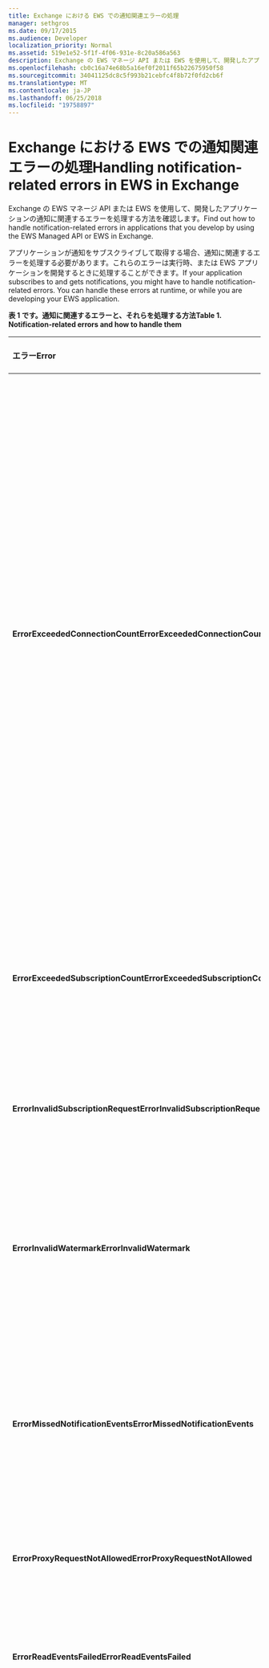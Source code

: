 ```yaml
---
title: Exchange における EWS での通知関連エラーの処理
manager: sethgros
ms.date: 09/17/2015
ms.audience: Developer
localization_priority: Normal
ms.assetid: 519e1e52-5f1f-4f06-931e-8c20a586a563
description: Exchange の EWS マネージ API または EWS を使用して、開発したアプリケーションの通知に関連するエラーを処理する方法を確認します。
ms.openlocfilehash: cb0c16a74e68b5a16ef0f2011f65b22675950f58
ms.sourcegitcommit: 34041125dc8c5f993b21cebfc4f8b72f0fd2cb6f
ms.translationtype: MT
ms.contentlocale: ja-JP
ms.lasthandoff: 06/25/2018
ms.locfileid: "19758897"
---
```

# <a name="handling-notification-related-errors-in-ews-in-exchange"></a><span data-ttu-id="a7224-103">Exchange における EWS での通知関連エラーの処理</span><span class="sxs-lookup"><span data-stu-id="a7224-103">Handling notification-related errors in EWS in Exchange</span></span>

<span data-ttu-id="a7224-104">Exchange の EWS マネージ API または EWS を使用して、開発したアプリケーションの通知に関連するエラーを処理する方法を確認します。</span><span class="sxs-lookup"><span data-stu-id="a7224-104">Find out how to handle notification-related errors in applications that you develop by using the EWS Managed API or EWS in Exchange.</span></span>
  
<span data-ttu-id="a7224-p101">アプリケーションが通知をサブスクライブして取得する場合、通知に関連するエラーを処理する必要があります。これらのエラーは実行時、または EWS アプリケーションを開発するときに処理することができます。</span><span class="sxs-lookup"><span data-stu-id="a7224-p101">If your application subscribes to and gets notifications, you might have to handle notification-related errors. You can handle these errors at runtime, or while you are developing your EWS application.</span></span>
  
<span data-ttu-id="a7224-107">**表 1 です。通知に関連するエラーと、それらを処理する方法**</span><span class="sxs-lookup"><span data-stu-id="a7224-107">**Table 1. Notification-related errors and how to handle them**</span></span>

|<span data-ttu-id="a7224-108">エラー</span><span class="sxs-lookup"><span data-stu-id="a7224-108">Error</span></span>|<span data-ttu-id="a7224-109">発生するタイミング</span><span class="sxs-lookup"><span data-stu-id="a7224-109">Occurs when you try to…</span></span>|<span data-ttu-id="a7224-110">処理方法</span><span class="sxs-lookup"><span data-stu-id="a7224-110">Handle it by…</span></span>|
|:-----|:-----|:-----|
|<span data-ttu-id="a7224-111">**ErrorExceededConnectionCount**</span><span class="sxs-lookup"><span data-stu-id="a7224-111">**ErrorExceededConnectionCount**</span></span> |<span data-ttu-id="a7224-112">アカウントがストリーミング接続の接続制限に達したときに、接続を開いてイベントを取得する場合。</span><span class="sxs-lookup"><span data-stu-id="a7224-112">Open a connection to get events when the account reached its connection limit of open streaming connections.</span></span> | <ul><li><span data-ttu-id="a7224-113">接続を[開く](how-to-maintain-affinity-between-group-of-subscriptions-and-mailbox-server.md#bk_throttling)には、[偽装](http://technet.microsoft.com/en-us/library/dd776119%28v=exchg.150%29.aspx)を使用します。</span><span class="sxs-lookup"><span data-stu-id="a7224-113">Using [impersonation](http://technet.microsoft.com/en-us/library/dd776119%28v=exchg.150%29.aspx) to [open connections](how-to-maintain-affinity-between-group-of-subscriptions-and-mailbox-server.md#bk_throttling).</span></span></li><li><span data-ttu-id="a7224-114">接続数を使用して、イベントを取得します。</span><span class="sxs-lookup"><span data-stu-id="a7224-114">Using fewer connections to get events.</span></span> <span data-ttu-id="a7224-115">[アフィニティを使用して](how-to-maintain-affinity-between-group-of-subscriptions-and-mailbox-server.md)、[最大 200 のサブスクリプション Id が同じグループ内で配置すること](how-to-maintain-affinity-between-group-of-subscriptions-and-mailbox-server.md#bk_howdoimaintain)によって、各接続でのサブスクリプションの数を最大化します。</span><span class="sxs-lookup"><span data-stu-id="a7224-115">Maximize the number of subscriptions in each connection by [using affinity](how-to-maintain-affinity-between-group-of-subscriptions-and-mailbox-server.md) and [placing a maximum of 200 subscription IDs in the same group](how-to-maintain-affinity-between-group-of-subscriptions-and-mailbox-server.md#bk_howdoimaintain).</span></span> <span data-ttu-id="a7224-116">必要な接続の数を減らし、グループ全体のイベントを取得するのには、同じ接続を使用できます。</span><span class="sxs-lookup"><span data-stu-id="a7224-116">You can then use the same connection to retrieve events for the entire group, reducing the number of connections required.</span></span></li><li>  <span data-ttu-id="a7224-p103">オンプレミスの Exchange の web.config ファイルで HangingConnectionLimit の値を変更し、3 つの開いている接続の既定値をオーバーライドする。Exchange Online には、10 の既定の HangingConnectionLimit があり、これを構成することはできません。</span><span class="sxs-lookup"><span data-stu-id="a7224-p103">Changing the value of the HangingConnectionLimit in the web.config file for Exchange on-premises to override the default value of three open connections. Exchange Online has a default HangingConnectionLimit of 10, which is not configurable.</span></span></li></ul> |
|<span data-ttu-id="a7224-119">**ErrorExceededSubscriptionCount**</span><span class="sxs-lookup"><span data-stu-id="a7224-119">**ErrorExceededSubscriptionCount**</span></span> |<span data-ttu-id="a7224-120">多数のサブスクリプションを作成します。</span><span class="sxs-lookup"><span data-stu-id="a7224-120">Create too many subscriptions.</span></span> <span data-ttu-id="a7224-121">[EwsMaxSubscriptions](http://msdn.microsoft.com/en-us/library/microsoft.exchange.data.directory.systemconfiguration.throttlingpolicy.ewsmaxsubscriptions%28v=exchg.150%29.aspx)のポリシー パラメーターの調整では、アカウントが作成できるサブスクリプションの最大数を決定します。</span><span class="sxs-lookup"><span data-stu-id="a7224-121">The [EwsMaxSubscriptions](http://msdn.microsoft.com/en-us/library/microsoft.exchange.data.directory.systemconfiguration.throttlingpolicy.ewsmaxsubscriptions%28v=exchg.150%29.aspx) throttling policy parameter determines the maximum number of subscriptions that an account can create.</span></span> | <ul><li><span data-ttu-id="a7224-122">[サブスクリプションを作成](how-to-maintain-affinity-between-group-of-subscriptions-and-mailbox-server.md#bk_throttling)するのには、[偽装](http://technet.microsoft.com/en-us/library/dd776119%28v=exchg.150%29.aspx)を使用します。</span><span class="sxs-lookup"><span data-stu-id="a7224-122">Using [impersonation](http://technet.microsoft.com/en-us/library/dd776119%28v=exchg.150%29.aspx) to [create subscriptions](how-to-maintain-affinity-between-group-of-subscriptions-and-mailbox-server.md#bk_throttling).</span></span></li><li><span data-ttu-id="a7224-123">サブスクリプションの数を削減する。</span><span class="sxs-lookup"><span data-stu-id="a7224-123">Reducing the number of subscriptions.</span></span></li></ul> |
|<span data-ttu-id="a7224-124">**ErrorInvalidSubscriptionRequest**</span><span class="sxs-lookup"><span data-stu-id="a7224-124">**ErrorInvalidSubscriptionRequest**</span></span> |<span data-ttu-id="a7224-125">1 つの要求から複数のメールボックスまたは複数のフォルダーに対してサブスクリプションを作成する場合。</span><span class="sxs-lookup"><span data-stu-id="a7224-125">Create subscriptions for multiple mailboxes or multiple folders from a single request.</span></span>  |<span data-ttu-id="a7224-126">1 つの要求で 1 つのパブリック フォルダーまたは 1 つのメールボックスに対してサブスクリプションを作成する。</span><span class="sxs-lookup"><span data-stu-id="a7224-126">Creating a subscription for a single public folder or a single mailbox in a single request.</span></span>| 
|<span data-ttu-id="a7224-127">**ErrorInvalidWatermark**</span><span class="sxs-lookup"><span data-stu-id="a7224-127">**ErrorInvalidWatermark**</span></span> |<span data-ttu-id="a7224-128">無効な基準値を使用してイベントを取得する場合。</span><span class="sxs-lookup"><span data-stu-id="a7224-128">Get events by using an invalid watermark.</span></span>| <ul><li><span data-ttu-id="a7224-129">前の応答で返されたサブスクリプション ID を確認する。</span><span class="sxs-lookup"><span data-stu-id="a7224-129">Checking the subscription ID returned in a previous response.</span></span></li><li><span data-ttu-id="a7224-130">適切な**ExchangeService**オブジェクトのサブスクリプション ID を送信することを確認します。</span><span class="sxs-lookup"><span data-stu-id="a7224-130">Ensuring that you're sending the subscription ID for the correct **ExchangeService** object.</span></span></li><li><span data-ttu-id="a7224-131">[新しいサブスクリプションを作成](handling-notification-related-errors-in-ews-in-exchange.md#bk_recover)しています。</span><span class="sxs-lookup"><span data-stu-id="a7224-131">[Creating a new subscription](handling-notification-related-errors-in-ews-in-exchange.md#bk_recover).</span></span></li></ul> |
|<span data-ttu-id="a7224-132">**ErrorMissedNotificationEvents**</span><span class="sxs-lookup"><span data-stu-id="a7224-132">**ErrorMissedNotificationEvents**</span></span> |<span data-ttu-id="a7224-133">以前のイベントがないイベントを取得する場合。 </span><span class="sxs-lookup"><span data-stu-id="a7224-133">Get events when some previous events were missed.</span></span>   |<span data-ttu-id="a7224-134">拡張フォルダー プロパティがどのような変更を確認するには、 **PR_LOCAL_COMMIT_TIME_MAX** (0x670a) と**PR_DELETED_COUNT_TOTAL** (0x670b) が失敗した、および[新しいサブスクリプションを作成する](handling-notification-related-errors-in-ews-in-exchange.md#bk_recover)と比較します。</span><span class="sxs-lookup"><span data-stu-id="a7224-134">Comparing the extended folder properties **PR_LOCAL_COMMIT_TIME_MAX** (0x670a) and **PR_DELETED_COUNT_TOTAL** (0x670b) to determine what changes were missed, and [creating a new subscription](handling-notification-related-errors-in-ews-in-exchange.md#bk_recover).</span></span>  |
|<span data-ttu-id="a7224-135">**ErrorProxyRequestNotAllowed**</span><span class="sxs-lookup"><span data-stu-id="a7224-135">**ErrorProxyRequestNotAllowed**</span></span> |<span data-ttu-id="a7224-136">メールボックスが別のサイトに移動しているユーザーに対して、バッチ要求でイベントをサブスクライブする場合。</span><span class="sxs-lookup"><span data-stu-id="a7224-136">Subscribe to events for a user in a batched request whose mailbox has moved to another site.</span></span>   |<span data-ttu-id="a7224-137">[自動検出](autodiscover-for-exchange.md)を使用して、ExternalEwsUrl または EwsPartnerUrl を再検出して、新しいサブスクリプションを作成します。</span><span class="sxs-lookup"><span data-stu-id="a7224-137">Using [Autodiscover](autodiscover-for-exchange.md) to rediscover the ExternalEwsUrl or EwsPartnerUrl, and creating a new subscription.</span></span>  |
|<span data-ttu-id="a7224-138">**ErrorReadEventsFailed**</span><span class="sxs-lookup"><span data-stu-id="a7224-138">**ErrorReadEventsFailed**</span></span> |<span data-ttu-id="a7224-139">見つからないサブスクリプションからイベントを取得する場合。</span><span class="sxs-lookup"><span data-stu-id="a7224-139">Get events from a subscription that cannot be found.</span></span>  |<span data-ttu-id="a7224-140">[自動検出](autodiscover-for-exchange.md)を使用して、ExternalEwsUrl または EwsPartnerUrl を再検出して、新しいサブスクリプションを作成します。</span><span class="sxs-lookup"><span data-stu-id="a7224-140">Using [Autodiscover](autodiscover-for-exchange.md) to rediscover the ExternalEwsUrl or EwsPartnerUrl, and creating a new subscription.</span></span>  |
|<span data-ttu-id="a7224-141">**ErrorServerBusy**</span><span class="sxs-lookup"><span data-stu-id="a7224-141">**ErrorServerBusy**</span></span> | <span data-ttu-id="a7224-142">[調整](ews-throttling-in-exchange.md#bk_ThrottlingNotifications)の制限を超えてください。</span><span class="sxs-lookup"><span data-stu-id="a7224-142">Exceed [throttling](ews-throttling-in-exchange.md#bk_ThrottlingNotifications) limits.</span></span> <span data-ttu-id="a7224-143">次に関する制限に注意します。</span><span class="sxs-lookup"><span data-stu-id="a7224-143">Be aware of the following regarding throttling:</span></span><ul><li><span data-ttu-id="a7224-144">[EwsMaxSubscriptions](http://msdn.microsoft.com/en-us/library/microsoft.exchange.data.directory.systemconfiguration.throttlingpolicy.ewsmaxsubscriptions%28v=exchg.150%29.aspx)の制限の調整は、プッシュ、プル、または、一度にアクティブにできる通知サブスクリプションのストリームの最大数を指定します。</span><span class="sxs-lookup"><span data-stu-id="a7224-144">The [EwsMaxSubscriptions](http://msdn.microsoft.com/en-us/library/microsoft.exchange.data.directory.systemconfiguration.throttlingpolicy.ewsmaxsubscriptions%28v=exchg.150%29.aspx) throttling limit identifies the maximum number of push, pull, or streaming notification subscriptions that can be active at one time.</span></span> <span data-ttu-id="a7224-145">これは、メールボックスのサブスクリプション、サブスクリプションのメールボックスの個別のフォルダーのサブスクリプションの数の値です。</span><span class="sxs-lookup"><span data-stu-id="a7224-145">This is the value of mailbox subscriptions, not the number of individual folder subscriptions in a mailbox subscription.</span></span> <span data-ttu-id="a7224-146">サービス メールボックスのバージョン 14.16.0135 および 14.15.0057.000 以降では、Office 365 の一部として、Exchange のオンラインまたは Exchange のオンラインでホストされているメールボックスは最大 20 個のサブスクリプションを持つことができ、対象の Exchange 2013 のオンプレミスのメールボックスは、最大 5,000 のサブスクリプションを持つことができます。</span><span class="sxs-lookup"><span data-stu-id="a7224-146">Starting with service mailbox versions 14.16.0135 and 14.15.0057.000, a mailbox hosted by Exchange Online or Exchange Online as part of Office 365 can have up to 20 subscriptions, and a target Exchange 2013 on-premises mailbox can have up to 5000 subscriptions.</span></span></li><li><span data-ttu-id="a7224-147">調整制限の[EwsMaxConcurrency](http://msdn.microsoft.com/en-us/library/microsoft.exchange.data.directory.systemconfiguration.throttlingpolicy.ewsmaxconcurrency%28v=exchg.150%29.aspx)は、非ストリーミング接続のアクティブな要求の最大数を識別し、27 の既定値を持ちます。</span><span class="sxs-lookup"><span data-stu-id="a7224-147">The [EwsMaxConcurrency](http://msdn.microsoft.com/en-us/library/microsoft.exchange.data.directory.systemconfiguration.throttlingpolicy.ewsmaxconcurrency%28v=exchg.150%29.aspx) throttling limit identifies the maximum number of active requests for non-streaming connections and has a default value of 27.</span></span></li><li><span data-ttu-id="a7224-148">開いているストリーミング接続の既定の制限値は 10 です。</span><span class="sxs-lookup"><span data-stu-id="a7224-148">The default limit for open streaming connections is ten.</span></span></li></ul> |<ul><li><span data-ttu-id="a7224-149">[通知に関連する調整ポリシーの影響を考慮すると](ews-throttling-in-exchange.md#bk_ThrottlingNotifications)アクティブなサブスクリプションとアクティブな接続の数を制限するため、アプリケーションが制限されていません。</span><span class="sxs-lookup"><span data-stu-id="a7224-149">[Considering the implications of the notification-related throttling policies](ews-throttling-in-exchange.md#bk_ThrottlingNotifications) and limiting the number of active subscriptions and active connections so that the application is not throttled.</span></span></li><li><span data-ttu-id="a7224-150">接続数を使用して、イベントを取得します。</span><span class="sxs-lookup"><span data-stu-id="a7224-150">Using fewer connections to get events.</span></span> <span data-ttu-id="a7224-151">[最大 200 のサブスクリプション Id が同じグループ内で配置すること](how-to-maintain-affinity-between-group-of-subscriptions-and-mailbox-server.md)によって、各接続でのサブスクリプションの数を最大化します。</span><span class="sxs-lookup"><span data-stu-id="a7224-151">Maximize the number of subscriptions in each connection by [placing a maximum of 200 subscription IDs in the same group](how-to-maintain-affinity-between-group-of-subscriptions-and-mailbox-server.md).</span></span> <span data-ttu-id="a7224-152">必要な接続の数を減らし、グループ全体のイベントを取得するのには、同じ接続を使用できます。</span><span class="sxs-lookup"><span data-stu-id="a7224-152">You can then use the same connection to retrieve events for the entire group, reducing the number of connections required.</span></span></li><li><span data-ttu-id="a7224-153">web.config ファイルの HangingConnectionLimit の値を変更し、開くことができるストリーミング接続の既定値 10 をオーバーライドする。</span><span class="sxs-lookup"><span data-stu-id="a7224-153">Changing the value of the HangingConnectionLimit in the web.config file to override the default value of ten open streaming connections.</span></span></li></ul>|
|<span data-ttu-id="a7224-154">**ErrorSubscriptionNotFound**</span><span class="sxs-lookup"><span data-stu-id="a7224-154">**ErrorSubscriptionNotFound**</span></span> |<span data-ttu-id="a7224-p108">見つからないサブスクリプションのイベントを取得する場合。サブスクリプションの期限が切れているか、EWS のプロセスが再起動されている可能性があります。または無効なサブスクリプションが渡されました。</span><span class="sxs-lookup"><span data-stu-id="a7224-p108">Get events for a subscription that cannot be found. The subscription might have expired, the EWS process might have been restarted, or an invalid subscription was passed in.</span></span> | <ul><li><span data-ttu-id="a7224-157">前の応答で返された同じサブスクリプション ID を使用していることを確認します。</span><span class="sxs-lookup"><span data-stu-id="a7224-157">Verifying that you're using the same subscription ID that was returned in a previous response.</span></span></li><li><span data-ttu-id="a7224-158">適切な**ExchangeService**オブジェクトのサブスクリプション ID を送信することを確認します。</span><span class="sxs-lookup"><span data-stu-id="a7224-158">Ensuring that you're sending the subscription ID for the correct **ExchangeService** object.</span></span></li><li> <span data-ttu-id="a7224-159">[新しいサブスクリプションを作成](handling-notification-related-errors-in-ews-in-exchange.md#bk_recover)しています。</span><span class="sxs-lookup"><span data-stu-id="a7224-159">[Creating a new subscription](handling-notification-related-errors-in-ews-in-exchange.md#bk_recover).</span></span></li></ul> |
|<span data-ttu-id="a7224-160">**[ServiceLocalException](http://msdn.microsoft.com/en-us/library/microsoft.exchange.webservices.data.serviceresponseexception%28v=exchg.80%29.aspx)**</span><span class="sxs-lookup"><span data-stu-id="a7224-160">**[ServiceLocalException](http://msdn.microsoft.com/en-us/library/microsoft.exchange.webservices.data.serviceresponseexception%28v=exchg.80%29.aspx)**</span></span> |<span data-ttu-id="a7224-161">サブスクリプションの接続が別のフォルダーで開いている間に、新しいフォルダーにサブスクリプションを追加します。</span><span class="sxs-lookup"><span data-stu-id="a7224-161">Add a subscription to a new folder while a subscription connection is open on another folder.</span></span>  |<span data-ttu-id="a7224-162">サブスクリプションを変更して、特定のフォルダーではなく、メールボックス内のすべてのフォルダーをサブスクライブする。</span><span class="sxs-lookup"><span data-stu-id="a7224-162">Changing your subscription to subscribe to all folders in the mailbox, instead of a specific folder.</span></span>  |
|<span data-ttu-id="a7224-163">**[ServiceResponseException](http://msdn.microsoft.com/en-us/library/microsoft.exchange.webservices.data.serviceresponseexception%28v=exchg.80%29.aspx)**</span><span class="sxs-lookup"><span data-stu-id="a7224-163">**[ServiceResponseException](http://msdn.microsoft.com/en-us/library/microsoft.exchange.webservices.data.serviceresponseexception%28v=exchg.80%29.aspx)**</span></span> |<span data-ttu-id="a7224-164">Exchange ストア内にないサブスクリプションのイベントを取得する場合。</span><span class="sxs-lookup"><span data-stu-id="a7224-164">Get events for a subscription that cannot be located in the Exchange store.</span></span>  | <ul><li><span data-ttu-id="a7224-165">前の応答で返された同じサブスクリプション ID を使用していることを確認します。</span><span class="sxs-lookup"><span data-stu-id="a7224-165">Verifying that you're using the same subscription ID that was returned in a previous response.</span></span></li><li><span data-ttu-id="a7224-166">適切な**ExchangeService**オブジェクトのサブスクリプション ID を送信することを確認します。</span><span class="sxs-lookup"><span data-stu-id="a7224-166">Ensuring that you're sending the subscription ID for the correct **ExchangeService** object.</span></span></li></ul> |
   
## <a name="recovering-from-lost-subscriptions"></a><span data-ttu-id="a7224-167">失われたサブスクリプションから回復する。</span><span class="sxs-lookup"><span data-stu-id="a7224-167">Recovering from lost subscriptions</span></span>
<span data-ttu-id="a7224-168"><a name="bk_recover"> </a></span><span class="sxs-lookup"><span data-stu-id="a7224-168"></span></span>

<span data-ttu-id="a7224-169">サブスクリプションまたは失われると、アクセスが不要になった、新しいサブスクリプションを作成し、古い透かしは新しいサブスクリプションに含まことをお勧めします。</span><span class="sxs-lookup"><span data-stu-id="a7224-169">When a subscription is lost, or is no longer accessible, it is best to create a new subscription and not include the old watermark in the new subscription.</span></span> <span data-ttu-id="a7224-170">古いウォーターマークを使用してサブスクライブすると、イベントを線形にスキャンはコストがかかる。</span><span class="sxs-lookup"><span data-stu-id="a7224-170">Resubscribing with the old watermark causes a linear scan for events, which is costly.</span></span> <span data-ttu-id="a7224-171">代わりに、新しいサブスクリプションを作成し、コンテンツを変更するためにフォルダーのプロパティを比較する失われたサブスクリプションとサブスクリプションの新規の間に発生します。</span><span class="sxs-lookup"><span data-stu-id="a7224-171">Instead, create a new subscription and compare folder properties to look for content changes that occurred between the lost subscription and the new subscription.</span></span> <span data-ttu-id="a7224-172">拡張フォルダー プロパティを確認することをお勧めする**PR_LOCAL_COMMIT_TIME_MAX** (0x670a0040)、 **PR_DELETED_COUNT_TOTAL** (0x670b0003) です。</span><span class="sxs-lookup"><span data-stu-id="a7224-172">The extended folder properties that we recommend that you check are **PR_LOCAL_COMMIT_TIME_MAX** (0x670a0040) and **PR_DELETED_COUNT_TOTAL** (0x670b0003).</span></span> <span data-ttu-id="a7224-173">[拡張プロパティの定義を作成すること](properties-and-extended-properties-in-ews-in-exchange.md)によってこれを行うことができます。</span><span class="sxs-lookup"><span data-stu-id="a7224-173">You can do this by [creating an extended property definition](properties-and-extended-properties-in-ews-in-exchange.md).</span></span>
  
## <a name="see-also"></a><span data-ttu-id="a7224-174">関連項目</span><span class="sxs-lookup"><span data-stu-id="a7224-174">See also</span></span>

- [<span data-ttu-id="a7224-175">Notification subscriptions, mailbox events, and EWS in Exchange</span><span class="sxs-lookup"><span data-stu-id="a7224-175">Notification subscriptions, mailbox events, and EWS in Exchange</span></span>](notification-subscriptions-mailbox-events-and-ews-in-exchange.md)
- [<span data-ttu-id="a7224-176">Exchange の EWS を使用してメールボックスのイベントに関する通知をストリーム</span><span class="sxs-lookup"><span data-stu-id="a7224-176">Stream notifications about mailbox events by using EWS in Exchange</span></span>](how-to-stream-notifications-about-mailbox-events-by-using-ews-in-exchange.md)    
- [<span data-ttu-id="a7224-177">EWS を使用して Exchange でメールボックスのイベントに関する通知をプルします。</span><span class="sxs-lookup"><span data-stu-id="a7224-177">Pull notifications about mailbox events by using EWS in Exchange</span></span>](how-to-pull-notifications-about-mailbox-events-by-using-ews-in-exchange.md)    
- [<span data-ttu-id="a7224-178">Exchange の購読グループとメールボックス サーバー間のアフィニティを維持します。</span><span class="sxs-lookup"><span data-stu-id="a7224-178">Maintain affinity between a group of subscriptions and the Mailbox server in Exchange</span></span>](how-to-maintain-affinity-between-group-of-subscriptions-and-mailbox-server.md)
    

